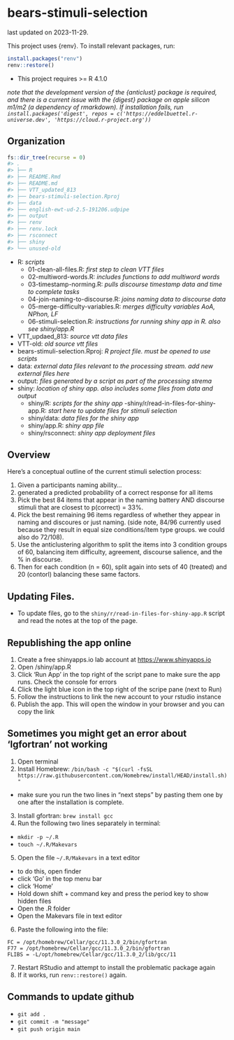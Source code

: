 
# bears-stimuli-selection

last updated on 2023-11-29.

This project uses {renv}. To install relevant packages, run:

``` r
install.packages("renv")
renv::restore()
```

- This project requires \>= R 4.1.0

*note that the development version of the {anticlust} package is
required, and there is a current issue with the {digest} package on
apple silicon m1/m2 (a dependency of rmarkdown). If installation fails,
run
`install.packages('digest', repos = c('https://eddelbuettel.r-universe.dev', 'https://cloud.r-project.org'))`*

## Organization

``` r
fs::dir_tree(recurse = 0)
#> .
#> ├── R
#> ├── README.Rmd
#> ├── README.md
#> ├── VTT_updated_813
#> ├── bears-stimuli-selection.Rproj
#> ├── data
#> ├── english-ewt-ud-2.5-191206.udpipe
#> ├── output
#> ├── renv
#> ├── renv.lock
#> ├── rsconnect
#> ├── shiny
#> └── unused-old
```

- R: *scripts*
  - 01-clean-all-files.R: *first step to clean VTT files*
  - 02-multiword-words.R: *includes functions to add multiword words*
  - 03-timestamp-norming.R: *pulls discourse timestamp data and time to
    complete tasks*
  - 04-join-naming-to-discourse.R: *joins naming data to discourse data*
  - 05-merge-difficulty-variables.R: *merges difficulty variables AoA,
    NPhon, LF*
  - 06-stimuli-selection.R: *instructions for running shiny app in R.
    also see shiny/app.R*
- VTT_updaed_813: *source vtt data files*
- VTT-old: *old source vtt files*
- bears-stimuli-selection.Rproj: *R project file. must be opened to use
  scripts*
- data: *external data files relevant to the processing stream. add new
  external files here*
- output: *files generated by a script as part of the processing strema*
- shiny: *location of shiny app. also includes some files from data and
  output*
  - shiny/R: *scripts for the shiny app*
    -shiny/r/read-in-files-for-shiny-app.R: *start here to update files
    for stimuli selection*
  - shiny/data: *data files for the shiny app*
  - shiny/app.R: *shiny app file*
  - shiny/rsconnect: *shiny app deployment files*

## Overview

Here’s a conceptual outline of the current stimuli selection process:

1.  Given a participants naming ability…
2.  generated a predicted probability of a correct response for all
    items
3.  Pick the best 84 items that appear in the naming battery AND
    discourse stimuli that are closest to p(correct) = 33%.
4.  Pick the best remaining 96 items regardless of whether they appear
    in naming and discoures or just naming. (side note, 84/96 currently
    used because they result in equal size conditions/item type groups.
    we could also do 72/108).
5.  Use the anticlustering algorithm to split the items into 3 condition
    groups of 60, balancing item difficulty, agreement, discourse
    salience, and the % in discourse.
6.  Then for each condition (n = 60), split again into sets of 40
    (treated) and 20 (contorl) balancing these same factors.

## Updating Files.

- To update files, go to the `shiny/r/read-in-files-for-shiny-app.R`
  script and read the notes at the top of the page.

## Republishing the app online

1.  Create a free shinyapps.io lab account at <https://www.shinyapps.io>
2.  Open /shiny/app.R
3.  Click ‘Run App’ in the top right of the script pane to make sure the
    app runs. Check the console for errors
4.  Click the light blue icon in the top right of the scripe pane (next
    to Run)
5.  Follow the instructions to link the new account to your rstudio
    instance
6.  Publish the app. This will open the window in your browser and you
    can copy the link

## Sometimes you might get an error about ‘lgfortran’ not working

1.  Open terminal
2.  Install Homebrew:
    `/bin/bash -c "$(curl -fsSL https://raw.githubusercontent.com/Homebrew/install/HEAD/install.sh)"`

- make sure you run the two lines in “next steps” by pasting them one by
  one after the installation is complete.

3.  Install gfortran: `brew install gcc`
4.  Run the following two lines separately in terminal:

- `mkdir -p ~/.R`
- `touch ~/.R/Makevars`

5.  Open the file `~/.R/Makevars` in a text editor

- to do this, open finder
- click ‘Go’ in the top menu bar
- click ‘Home’
- Hold down shift + command key and press the period key to show hidden
  files
- Open the .R folder
- Open the Makevars file in text editor

6.  Paste the following into the file:

<!-- -->

    FC = /opt/homebrew/Cellar/gcc/11.3.0_2/bin/gfortran
    F77 = /opt/homebrew/Cellar/gcc/11.3.0_2/bin/gfortran
    FLIBS = -L/opt/homebrew/Cellar/gcc/11.3.0_2/lib/gcc/11

7.  Restart RStudio and attempt to install the problematic package again
8.  If it works, run `renv::restore()` again.

## Commands to update github

- `git add .`
- `git commit -m "message"`
- `git push origin main`
